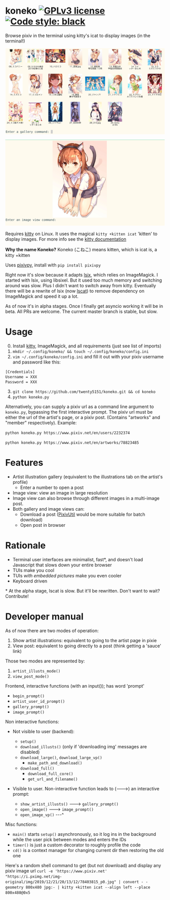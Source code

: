 # koneko [![GPLv3 license](https://img.shields.io/badge/License-GPLv3-blue.svg)](https://www.gnu.org/licenses/gpl-3.0.txt) [![Code style: black](https://img.shields.io/badge/code%20style-black-000000.svg)](https://github.com/psf/black)
Browse pixiv in the terminal using kitty's icat to display images (in the terminal!)

![Gallery view](gallery_view.png)

![Image_view](image_view.png)

Requires [kitty](https://github.com/kovidgoyal/kitty) on Linux. It uses the magical `kitty +kitten icat` 'kitten' to display images. For more info see the [kitty documentation](https://sw.kovidgoyal.net/kitty/kittens/icat.html)

**Why the name Koneko?** Koneko (こねこ) means kitten, which is icat is, a kitty +kitten

Uses [pixivpy](https://github.com/upbit/pixivpy/), install with `pip install pixivpy`

Right now it's slow because it adapts [lsix](https://github.com/hackerb9/lsix/), which relies on ImageMagick. I started with lsix, using libsixel. But it used too much memory and switching around was slow. Plus I didn't want to switch away from kitty. Eventually there will be a rewrite of lsix (now [lscat](https://github.com/twenty5151/koneko/blob/master/lscat)) to remove dependency on ImageMagick and speed it up a lot.

As of now it's in alpha stages. Once I finally get asyncio working it will be in beta. All PRs are welcome. The current master branch is stable, but slow.


# Usage
0. Install [kitty](https://github.com/kovidgoyal/kitty), ImageMagick, and all requirements (just see list of imports)
1. `mkdir ~/.config/koneko/ && touch ~/.config/koneko/config.ini`
2. `vim ~/.config/koneko/config.ini` and fill it out with your pixiv username and password like this:

```
[Credentials]
Username = XXX
Password = XXX
```

3. `git clone https://github.com/twenty5151/koneko.git && cd koneko`
4. `python koneko.py`

Alternatively, you can supply a pixiv url as a command line argument to `koneko.py`, bypassing the first interactive prompt. The pixiv url must be either the url of the artist's page, or a pixiv post. (Contains "artworks" and "member" respectively). Example:

```python koneko.py https://www.pixiv.net/en/users/2232374```

```python koneko.py https://www.pixiv.net/en/artworks/78823485```


# Features
* Artist illustration gallery (equivalent to the illustrations tab on the artist's profile)
    * Enter a number to open a post
* Image view: view an image in large resolution
* Image view can also browse through different images in a multi-image post.
* Both gallery and image views can:
    * Download a post ([PixivUtil](https://github.com/Nandaka/PixivUtil2/) would be more suitable for batch download)
    * Open post in browser


# Rationale
* Terminal user interfaces are minimalist, fast*, and doesn't load Javascript that slows down your entire browser
* TUIs make you cool
* TUIs *with embedded pictures* make you even cooler
* Keyboard driven

\* At the alpha stage, lscat is slow. But it'll be rewritten. Don't want to wait? Contribute!


# Developer manual
As of now there are two modes of operation:

1. Show artist illustrations: equivalent to going to the artist page in pixie
2. View post: equivalent to going directly to a post (think getting a 'sauce' link)

Those two modes are represented by:

1. `artist_illusts_mode()`
2. `view_post_mode()`

Frontend, interactive functions (with an input()); has word 'prompt'

* `begin_prompt()`
* `artist_user_id_prompt()`
* `gallery_prompt()`
* `image_prompt()`

Non interactive functions:

* Not visible to user (backend):
    * `setup()`
    * `download_illusts()`   (only if 'downloading img' messages are disabled)
    * `download_large()`, `download_large_vp()`
        * `make_path_and_download()`
    * `download_full()`
        * `download_full_core()`
        * `get_url_and_filename()`

* Visible to user. Non-interactive function leads to (--->) an interactive prompt:
    * `show_artist_illusts()` ---> `gallery_prompt()`
    * `open_image()` ---> `image_prompt()`
    * `open_image_vp()` ---^

Misc functions:
* `main()` starts `setup()` asynchronously, so it log ins in the background while the user pick between modes and enters the IDs
* `timer()` is just a custom decorator to roughly profile the code
* `cd()` is a context manager for changing current dir then restoring the old one

Here's a random shell command to get (but not download) and display any pixiv image url
`curl -e 'https://www.pixiv.net' "https://i.pximg.net/img-original/img/2019/12/21/20/13/12/78403815_p0.jpg" | convert - -geometry 800x480 jpg:- | kitty +kitten icat --align left --place 800x480@0x5`
